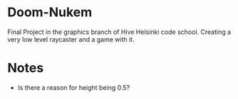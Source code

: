 # Doom-Nukem
Final Project in the graphics branch of Hive Helsinki code school. Creating a very low level raycaster and a game with it.

# Notes
- Is there a reason for height being 0.5?

